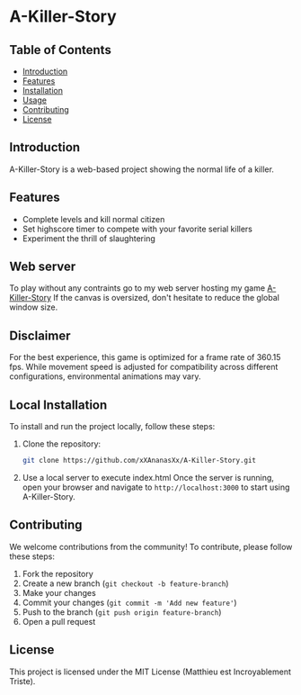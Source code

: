 # A-Killer-Story

## Table of Contents
- [Introduction](#introduction)
- [Features](#features)
- [Installation](#installation)
- [Usage](#usage)
- [Contributing](#contributing)
- [License](#license)

## Introduction
A-Killer-Story is a web-based project showing the normal life of a killer.

## Features
- Complete levels and kill normal citizen
- Set highscore timer to compete with your favorite serial killers
- Experiment the thrill of slaughtering

## Web server
To play without any contraints go to my web server hosting my game [A-Killer-Story](https://a-killer-story.vercel.app/)
If the canvas is oversized, don't hesitate to reduce the global window size.

## Disclaimer
For the best experience, this game is optimized for a frame rate of 360.15 fps. While movement speed is adjusted for compatibility across different configurations, environmental animations may vary.


## Local Installation
To install and run the project locally, follow these steps:

1. Clone the repository:
    ```bash
    git clone https://github.com/xXAnanasXx/A-Killer-Story.git
    ```
2. Use a local server to execute index.html
    Once the server is running, open your browser and navigate to `http://localhost:3000` to start using A-Killer-Story.

## Contributing
We welcome contributions from the community! To contribute, please follow these steps:

1. Fork the repository
2. Create a new branch (`git checkout -b feature-branch`)
3. Make your changes
4. Commit your changes (`git commit -m 'Add new feature'`)
5. Push to the branch (`git push origin feature-branch`)
6. Open a pull request

## License
This project is licensed under the MIT License (Matthieu est Incroyablement Triste).